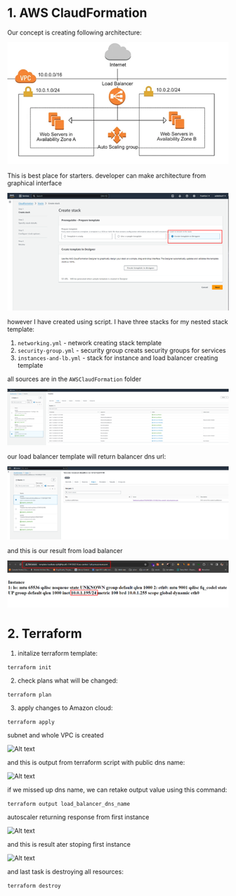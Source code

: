 # 1. AWS ClaudFormation

Our concept is creating following architecture:

![Alt text](assets/image-1.png)

This is best place for starters. developer can make architecture from graphical interface

![Alt text](assets/image.png)

however I have created using script. I have three stacks for my nested stack template:
1. ```networking.yml``` - network creating stack template
2. ```security-group.yml``` - security group creats security groups for services 
3. ```instances-and-lb.yml``` - stack for instance and load balancer creating template

all sources are in the ```AWSClaudFormation``` folder

![Alt text](assets/image-2.png)

our load balancer template will return balancer dns url:  

![Alt text](assets/image-3.png)

and this is our result from load balancer

![Alt text](assets/image-4.png)

# 2. Terraform

1. initalize terraform template:

```terraform init```

2. check plans what will be changed:

```terraform plan```

3. apply changes to Amazon cloud:

```terraform apply```

subnet and whole VPC is created

![Alt text](assets/image-5.png)

and this is output from terraform script with public dns name:

![Alt text](assets/image-6.png)

if we missed up dns name, we can retake output value using this command:

```terraform output load_balancer_dns_name```

autoscaler returning response from first instance

![Alt text](assets/image-7.png)

and this is result ater stoping first instance

![Alt text](assets/image-8.png)

and last task is destroying all resources:

```terraform destroy```